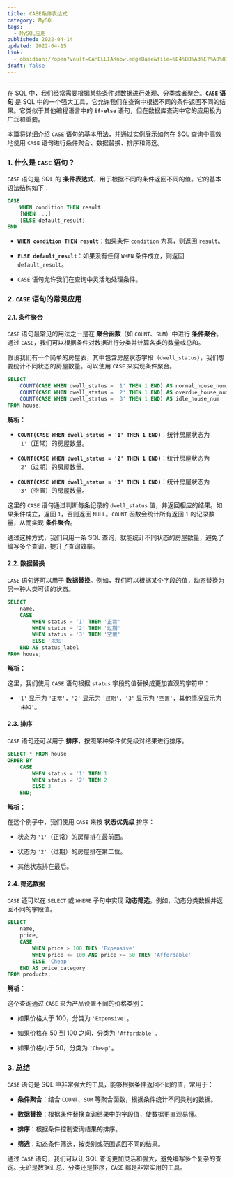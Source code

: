 ```yaml
---
title: CASE条件表达式
category: MySQL
tags:
  - MySQL应用
published: 2022-04-14
updated: 2022-04-15
link:
  - obsidian://open?vault=CAMELLIAKnowledgeBase&file=%E4%BB%A3%E7%A0%81%E5%9D%97%2Fcase_1
draft: false
---
```

---

在 SQL 中，我们经常需要根据某些条件对数据进行处理、分类或者聚合。**`CASE` 语句** 是 SQL 中的一个强大工具，它允许我们在查询中根据不同的条件返回不同的结果。它类似于其他编程语言中的 **`if-else`** 语句，但在数据库查询中它的应用极为广泛和重要。

本篇将详细介绍 `CASE` 语句的基本用法，并通过实例展示如何在 SQL 查询中高效地使用 `CASE` 语句进行条件聚合、数据替换、排序和筛选。

### 1. 什么是 `CASE` 语句？

`CASE` 语句是 SQL 的 **条件表达式**，用于根据不同的条件返回不同的值。它的基本语法结构如下：

```sql
CASE 
    WHEN condition THEN result 
    [WHEN ...] 
    [ELSE default_result] 
END
```

- **`WHEN condition THEN result`**：如果条件 `condition` 为真，则返回 `result`。
    
- **`ELSE default_result`**：如果没有任何 `WHEN` 条件成立，则返回 `default_result`。
    
- `CASE` 语句允许我们在查询中灵活地处理条件。
    

### 2. `CASE` 语句的常见应用

#### 2.1. 条件聚合

`CASE` 语句最常见的用法之一是在 **聚合函数**（如 `COUNT`、`SUM`）中进行 **条件聚合**。通过 `CASE`，我们可以根据条件对数据进行分类并计算各类的数量或总和。

假设我们有一个简单的房屋表，其中包含房屋状态字段（`dwell_status`），我们想要统计不同状态的房屋数量。可以使用 `CASE` 来实现条件聚合。

```sql
SELECT 
    COUNT(CASE WHEN dwell_status = '1' THEN 1 END) AS normal_house_num,
    COUNT(CASE WHEN dwell_status = '2' THEN 1 END) AS overdue_house_num,
    COUNT(CASE WHEN dwell_status = '3' THEN 1 END) AS idle_house_num
FROM house;
```

**解析：**

- **`COUNT(CASE WHEN dwell_status = '1' THEN 1 END)`**：统计房屋状态为 `'1'`（正常）的房屋数量。
    
- **`COUNT(CASE WHEN dwell_status = '2' THEN 1 END)`**：统计房屋状态为 `'2'`（过期）的房屋数量。
    
- **`COUNT(CASE WHEN dwell_status = '3' THEN 1 END)`**：统计房屋状态为 `'3'`（空置）的房屋数量。
    

这里的 `CASE` 语句通过判断每条记录的 `dwell_status` 值，并返回相应的结果。如果条件成立，返回 `1`，否则返回 `NULL`。`COUNT` 函数会统计所有返回 `1` 的记录数量，从而实现 **条件聚合**。

通过这种方式，我们只用一条 SQL 查询，就能统计不同状态的房屋数量，避免了编写多个查询，提升了查询效率。

#### 2.2. 数据替换

`CASE` 语句还可以用于 **数据替换**。例如，我们可以根据某个字段的值，动态替换为另一种人类可读的状态。

```sql
SELECT 
    name,
    CASE 
        WHEN status = '1' THEN '正常'
        WHEN status = '2' THEN '过期'
        WHEN status = '3' THEN '空置'
        ELSE '未知'
    END AS status_label
FROM house;
```

**解析：**

这里，我们使用 `CASE` 语句根据 `status` 字段的值替换成更加直观的字符串：

- `'1'` 显示为 `'正常'`，`'2'` 显示为 `'过期'`，`'3'` 显示为 `'空置'`，其他情况显示为 `'未知'`。
    

#### 2.3. 排序

`CASE` 语句还可以用于 **排序**，按照某种条件优先级对结果进行排序。

```sql
SELECT * FROM house
ORDER BY 
    CASE 
        WHEN status = '1' THEN 1
        WHEN status = '2' THEN 2
        ELSE 3
    END;
```

**解析：**

在这个例子中，我们使用 `CASE` 来按 **状态优先级** 排序：

- 状态为 `'1'`（正常）的房屋排在最前面。
    
- 状态为 `'2'`（过期）的房屋排在第二位。
    
- 其他状态排在最后。
    

#### 2.4. 筛选数据

`CASE` 还可以在 `SELECT` 或 `WHERE` 子句中实现 **动态筛选**。例如，动态分类数据并返回不同的字段值。

```sql
SELECT 
    name,
    price,
    CASE 
        WHEN price > 100 THEN 'Expensive'
        WHEN price <= 100 AND price >= 50 THEN 'Affordable'
        ELSE 'Cheap'
    END AS price_category
FROM products;
```

**解析：**

这个查询通过 `CASE` 来为产品设置不同的价格类别：

- 如果价格大于 100，分类为 `'Expensive'`。
    
- 如果价格在 50 到 100 之间，分类为 `'Affordable'`。
    
- 如果价格小于 50，分类为 `'Cheap'`。
    

### 3. 总结

`CASE` 语句是 SQL 中非常强大的工具，能够根据条件返回不同的值，常用于：

- **条件聚合**：结合 `COUNT`、`SUM` 等聚合函数，根据条件统计不同类别的数据。
    
- **数据替换**：根据条件替换查询结果中的字段值，使数据更直观易懂。
    
- **排序**：根据条件控制查询结果的排序。
    
- **筛选**：动态条件筛选，按类别或范围返回不同的结果。
    

通过 `CASE` 语句，我们可以让 SQL 查询更加灵活和强大，避免编写多个复杂的查询。无论是数据汇总、分类还是排序，`CASE` 都是非常实用的工具。